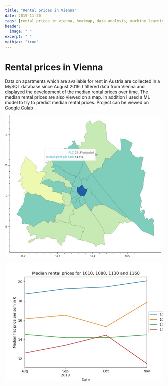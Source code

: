 ```yaml
---
title: "Rental prices in Vienna"
date: 2019-11-20
tags: [rental prices in vienna, heatmap, data analysis, machine learning]
header:
  image: " "
excerpt: " "
mathjax: "true"
---
```

# Rental prices in Vienna

Data on apartments which are available for rent in Austria are collected in a MySQL database since August 2019. I filtered data from Vienna and displayed the development of the median rental prices over time. The median rental prices are also viewed on a map. In addition I used a ML model to try to predict median rental prices. Project can be viewed on [Google Colab](https://drive.google.com/open?id=1IQlD-ijFpHuK8Mb2NvtLIaCy6Z9_YV9n)

[![Screenshot](../vienna_files/vienna-heatmap.jpg)](../vienna_files/vienna_heatmap.html)

![Median Rental Prices](../vienna_files/vienna_median_rental_prices.jpg)
